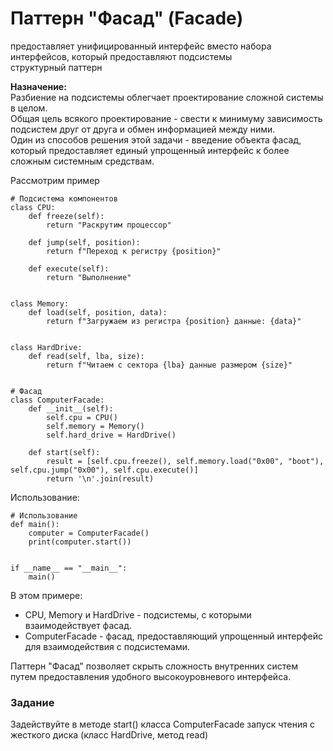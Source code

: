 # Паттерн "Фасад" (Facade) 
предоставляет унифицированный интерфейс вместо набора интерфейсов, который предоставляют подсистемы  
структурный паттерн  

**Назначение:**  
Разбиение на подсистемы облегчает проектирование сложной системы в целом.  
Общая цель всякого проектирование - свести к минимуму зависимость подсистем друг от друга и обмен информацией между ними.  
Один из способов решения этой задачи - введение объекта фасад, который предоставляет единый упрощенный интерфейс
к более сложным системным средствам.

Рассмотрим пример
```
# Подсистема компонентов
class CPU:
    def freeze(self):
        return "Раскрутим процессор"

    def jump(self, position):
        return f"Переход к регистру {position}"

    def execute(self):
        return "Выполнение"


class Memory:
    def load(self, position, data):
        return f"Загружаем из регистра {position} данные: {data}"


class HardDrive:
    def read(self, lba, size):
        return f"Читаем с сектора {lba} данные размером {size}"


# Фасад
class ComputerFacade:
    def __init__(self):
        self.cpu = CPU()
        self.memory = Memory()
        self.hard_drive = HardDrive()

    def start(self):
        result = [self.cpu.freeze(), self.memory.load("0x00", "boot"), self.cpu.jump("0x00"), self.cpu.execute()]
        return '\n'.join(result)
```
Использование:
```
# Использование
def main():
    computer = ComputerFacade()
    print(computer.start())


if __name__ == "__main__":
    main()
```
В этом примере:  
- CPU, Memory и HardDrive - подсистемы, с которыми взаимодействует фасад.  
- ComputerFacade - фасад, предоставляющий упрощенный интерфейс для взаимодействия с подсистемами.  
 
Паттерн "Фасад" позволяет скрыть сложность внутренних систем путем предоставления удобного высокоуровневого интерфейса.

### Задание
Задействуйте в методе start() класса ComputerFacade запуск чтения с жесткого диска (класс HardDrive, метод read)
